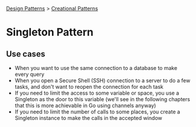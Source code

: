 [Design Patterns](../../) > [Creational Patterns](../)

# Singleton Pattern

## Use cases
- When you want to use the same connection to a database to make every query
- When you open a Secure Shell (SSH) connection to a server to do a few tasks, and don't want to reopen the connection for each task
- If you need to limit the access to some variable or space, you use a Singleton as the door to this variable (we'll see in the following chapters that this is more achievable in Go using channels anyway)
- If you need to limit the number of calls to some places, you create a Singleton instance to make the calls in the accepted window
